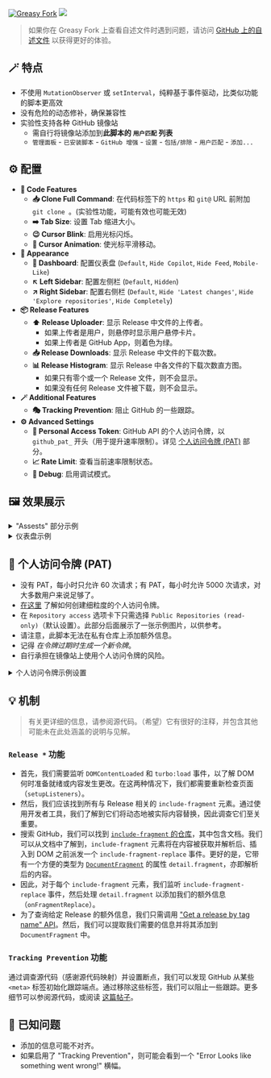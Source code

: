 [![Greasy Fork](https://img.shields.io/greasyfork/dt/510742)](https://greasyfork.org/scripts/510742) [![](https://img.shields.io/badge/Crazy%20Thur.-V%20me%2050-red?logo=kfc)](https://greasyfork.org/rails/active_storage/blobs/redirect/eyJfcmFpbHMiOnsibWVzc2FnZSI6IkJBaHBBaWZvIiwiZXhwIjpudWxsLCJwdXIiOiJibG9iX2lkIn19--10e04ed7ed56ae18d22cec6d675b34fd579cecab/wechat.jpeg?locale=zh-CN)

> 如果你在 Greasy Fork 上查看自述文件时遇到问题，请访问 [GitHub 上的自述文件](https://github.com/PRO-2684/gadgets/blob/main/github_plus/README_CN.md) 以获得更好的体验。

## 🪄 特点

- 不使用 `MutationObserver` 或 `setInterval`，纯粹基于事件驱动，比类似功能的脚本更高效
- 没有危险的动态修补，确保兼容性
- 实验性支持各种 GitHub 镜像站
    - 需自行将镜像站添加到**此脚本的 `用户匹配` 列表**
    - `管理面板` - `已安装脚本` - `GitHub 增强` - `设置` - `包括/排除` - `用户匹配` - `添加...`

## ⚙️ 配置

- **🔢 Code Features**
    - **📥 Clone Full Command**: 在代码标签下的 `https` 和 `git@` URL 前附加 `git clone `。(实验性功能，可能有效也可能无效)
    - **➡️ Tab Size**: 设置 Tab 缩进大小。
    - **😉 Cursor Blink**: 启用光标闪烁。
    - **🌊 Cursor Animation**: 使光标平滑移动。
- **🎨 Appearance**
    - **📰 Dashboard**: 配置仪表盘 (`Default`, `Hide Copilot`, `Hide Feed`, `Mobile-Like`)
    - **↖️ Left Sidebar**: 配置左侧栏 (`Default`, `Hidden`)
    - **↗️ Right Sidebar**: 配置右侧栏 (`Default`, `Hide 'Latest changes'`, `Hide 'Explore repositories'`, `Hide Completely`)
- **📦 Release Features**
    - **⬆️ Release Uploader**: 显示 Release 中文件的上传者。
        - 如果上传者是用户，则悬停时显示用户悬停卡片。
        - 如果上传者是 GitHub App，则着色为绿。
    - **📥 Release Downloads**: 显示 Release 中文件的下载次数。
    - **📊 Release Histogram**: 显示 Release 中各文件的下载次数直方图。
        - 如果只有零个或一个 Release 文件，则不会显示。
        - 如果没有任何 Release 文件被下载，则不会显示。
- **🪄 Additional Features**
    - **🎭 Tracking Prevention**: 阻止 GitHub 的一些跟踪。
- **⚙️ Advanced Settings**
    - **🔑 Personal Access Token**: GitHub API 的个人访问令牌，以 `github_pat_` 开头（用于提升速率限制）。详见 [个人访问令牌 (PAT)](#-个人访问令牌-pat) 部分。
    - **📈 Rate Limit**: 查看当前速率限制状态。
    - **🐞 Debug**: 启用调试模式。

## 🖼️ 效果展示

<details><summary>
"Assests" 部分示例
</summary>

下述 Release "Assests" 部分的示例均启用了 `Release Downloads`, `Release Uploader` 和 `Release Histogram`。

[microsoft/terminal@v1.22.2702.0](https://github.com/microsoft/terminal/releases/tag/v1.22.2702.0):

![microsoft/terminal@v1.22.2702.0](./images/assets-1.jpg)

[PRO-2684/GM_config@v1.2.1](https://github.com/PRO-2684/GM_config/releases/tag/v1.2.1):

![PRO-2684/GM_config@v1.2.1](./images/assets-2.jpg)

</details>

<details><summary>
仪表盘示例
</summary>

这是一个仪表盘界面的示例，其中 `📰 Dashboard` 设置为 `Mobile-Like`, `↖️ Left Sidebar` 设置为 `Hidden`, `↗️ Right Sidebar` 设置为 `Hide 'Latest changes'`。

![](./images/dashboard.jpg)

</details>

## 🔑 个人访问令牌 (PAT)

- 没有 PAT，每小时只允许 $60$ 次请求；有 PAT，每小时允许 $5000$ 次请求，对大多数用户来说足够了。
- [在这里](https://docs.github.com/en/authentication/keeping-your-account-and-data-secure/managing-your-personal-access-tokens#creating-a-fine-grained-personal-access-token) 了解如何创建细粒度的个人访问令牌。
- 在 `Repository access` 选项卡下只需选择 `Public Repositories (read-only)`（默认设置）。此部分后面展示了一张示例图片，以供参考。
- 请注意，此脚本无法在私有仓库上添加额外信息。
- 记得 *在令牌过期时生成一个新令牌*。
- 自行承担在镜像站上使用个人访问令牌的风险。

<details><summary>
个人访问令牌示例设置
</summary>

![](./images/token.jpeg)

</details>

## 💡 机制

> 有关更详细的信息，请参阅源代码。（希望）它有很好的注释，并包含其他可能未在此处涵盖的说明与见解。

### `Release *` 功能

- 首先，我们需要监听 `DOMContentLoaded` 和 `turbo:load` 事件，以了解 DOM 何时准备就绪或内容发生更改。在这两种情况下，我们都需要重新检查页面（`setupListeners`）。
- 然后，我们应该找到所有与 Release 相关的 `include-fragment` 元素。通过使用开发者工具，我们了解到它们将动态地被实际内容替换，因此调查它们至关重要。
- 搜索 GitHub，我们可以找到 [`include-fragment` 的仓库](https://github.com/github/include-fragment-element/)，其中包含文档。我们可以从文档中了解到，`include-fragment` 元素将在内容被获取并解析后、插入到 DOM 之前派发一个 `include-fragment-replace` 事件。更好的是，它带有一个方便的类型为 [`DocumentFragment`](https://developer.mozilla.org/en-US/docs/Web/API/DocumentFragment) 的属性 `detail.fragment`，亦即解析后的内容。
- 因此，对于每个 `include-fragment` 元素，我们监听 `include-fragment-replace` 事件，然后处理 `detail.fragment` 以添加我们的额外信息（`onFragmentReplace`）。
- 为了查询给定 Release 的额外信息，我们只需调用 ["Get a release by tag name" API](https://docs.github.com/en/rest/releases/releases?apiVersion=2022-11-28#get-a-release-by-tag-name)。然后，我们可以提取我们需要的信息并将其添加到 `DocumentFragment` 中。

### `Tracking Prevention` 功能

通过调查源代码（感谢源代码映射）并设置断点，我们可以发现 GitHub 从某些 `<meta>` 标签初始化跟踪端点。通过移除这些标签，我们可以阻止一些跟踪。更多细节可以参阅源代码，或阅读 [这篇帖子](https://www.52pojie.cn/forum.php?mod=viewthread&tid=1969514)。

## 🤔 已知问题

- 添加的信息可能不对齐。
- 如果启用了 "Tracking Prevention"，则可能会看到一个 "Error Looks like something went wrong!" 横幅。
